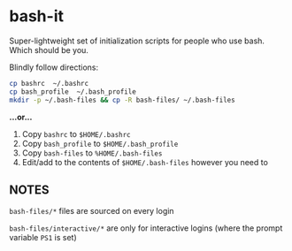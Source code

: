 # bash-it

Super-lightweight set of initialization scripts for people who use bash.
Which should be you.

Blindly follow directions:
```bash
cp bashrc  ~/.bashrc
cp bash_profile  ~/.bash_profile
mkdir -p ~/.bash-files && cp -R bash-files/ ~/.bash-files
```

**...or...**

1. Copy `bashrc` to `$HOME/.bashrc`
1. Copy `bash_profile` to `$HOME/.bash_profile`
1. Copy `bash-files` to `%HOME/.bash-files`
1. Edit/add to the contents of `$HOME/.bash-files` however you need to

## NOTES

`bash-files/*` files are sourced on every login

`bash-files/interactive/*` are only for interactive logins (where the prompt variable `PS1` is set)
